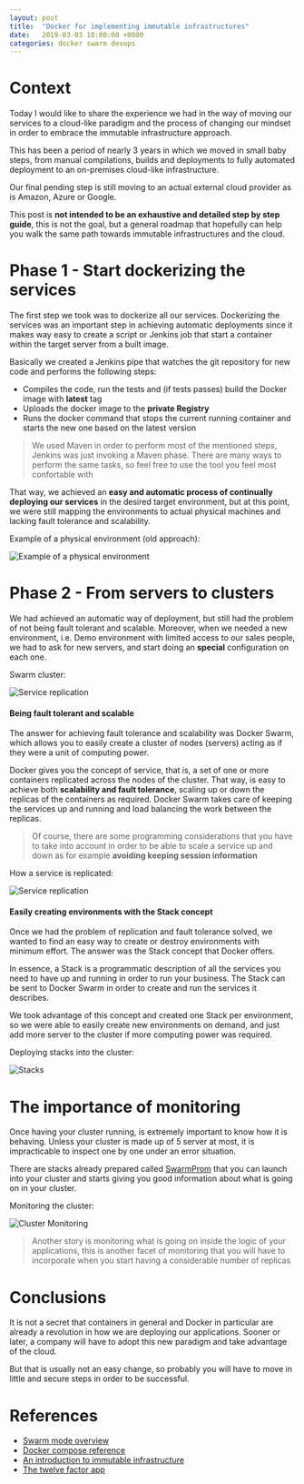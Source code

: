 ```yaml
---
layout: post
title:  "Docker for implementing immutable infrastructures"
date:   2019-03-03 10:00:00 +0000
categories: docker swarm devops
---
```

# Context

Today I would like to share the experience we had in the way of moving our services to a cloud-like paradigm and the process of changing our mindset in order to embrace the immutable infrastructure approach.

This has been a period of nearly 3 years in which we moved in small baby steps, from manual compilations, builds and deployments to fully automated deployment to an on-premises cloud-like infrastructure. 

Our final pending step is still moving to an actual external cloud provider as is Amazon, Azure or Google. 

This post is **not intended to be an exhaustive and detailed step by step guide**, this is not the goal, but a general roadmap that hopefully can help you walk the same path towards immutable infrastructures and the cloud.

# Phase 1 - Start dockerizing the services

The first step we took was to dockerize all our services. Dockerizing the services was an important step in achieving automatic deployments since it makes way easy to create a script or Jenkins job that start a container within the target server from a built image.

Basically we created a Jenkins pipe that watches the git repository for new code and performs the following steps:

 - Compiles the code, run the tests and (if tests passes) build the Docker image with **latest** tag
 - Uploads the docker image to the **private Registry**
 - Runs the docker command that stops the current running container and starts the new one based on the latest version


> We used Maven in order to perform most of the mentioned steps, Jenkins was just invoking a Maven phase.
> There are many ways to perform the same tasks, so feel free to use the tool you feel most confortable with


That way, we achieved an **easy and automatic process of continually deploying our services** in the desired target environment, but at this point, we were still mapping the environments to actual physical machines and lacking fault tolerance and scalability.

Example of a physical environment (old approach):

![Example of a physical environment](/assets/images/swarm/sta_env.png)



# Phase 2 - From servers to clusters

We had achieved an automatic way of deployment, but still had the problem of not being fault tolerant and scalable. Moreover, when we needed a new environment, i.e. Demo environment with limited access to our sales people, we had to ask for new servers, and start doing an __special__ configuration on each one.

Swarm cluster:

![Service replication](/assets/images/swarm/cluster.png)

#### Being fault tolerant and scalable

The answer for achieving fault tolerance and scalability was Docker Swarm, which allows you to easily create a cluster of nodes (servers) acting as if they were a unit of computing power.

Docker gives you the concept of service, that is, a set of one or more containers replicated across the nodes of the cluster. That way, is easy to achieve both **scalability and fault tolerance**, scaling up or down the replicas of the containers as required. Docker Swarm takes care of keeping the services up and running and load balancing the work between the replicas.


> Of course, there are some programming considerations that you have to take into account in order to be able to scale a service up and down as for example **avoiding keeping session information**


How a service is replicated:

![Service replication](/assets/images/swarm/service.png)

#### Easily creating environments with the Stack concept

Once we had the problem of replication and fault tolerance solved, we wanted to find an easy way to create or destroy environments with minimum effort. The answer was the Stack concept that Docker offers.

In essence, a Stack is a programmatic description of all the services you need to have up and running in order to run your business. The Stack can be sent to Docker Swarm in order to create and run the services it describes. 

We took advantage of this concept and created one Stack per environment, so we were able to easily create new environments on demand, and just add more server to the cluster if more computing power was required.

Deploying stacks into the cluster:

![Stacks](/assets/images/swarm/stack.png)

# The importance of monitoring
Once having your cluster running, is extremely important to know how it is behaving. Unless your cluster is made up of 5 server at most, it is impracticable to inspect one by one under an error situation.

There are stacks already prepared called [SwarmProm](https://github.com/stefanprodan/swarmprom) that you can launch into your cluster and starts giving you good information about what is going on in your cluster.



Monitoring the cluster:

![Cluster Monitoring](/assets/images/swarm/graphana.png)

> Another story is monitoring what is going on inside the logic of your applications, this is another facet of monitoring that you will have to incorporate when you start having a considerable number of replicas

# Conclusions

It is not a secret that containers in general and Docker in particular are already a revolution in how we are deploying our applications. Sooner or later, a company will have to adopt this new paradigm and take advantage of the cloud.

But that is usually not an easy change, so probably you will have to move in little and secure steps in order to be successful.

# References

- [Swarm mode overview](https://docs.docker.com/engine/swarm/)
- [Docker compose reference](https://docs.docker.com/compose/compose-file/)
- [An introduction to immutable infrastructure](https://www.oreilly.com/ideas/an-introduction-to-immutable-infrastructure)
- [The twelve factor app](https://12factor.net/)